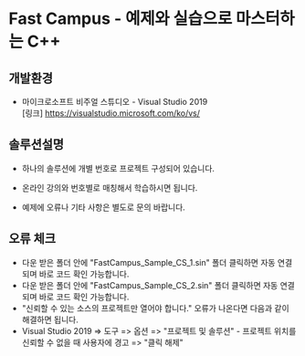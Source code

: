 Fast Campus - 예제와 실습으로 마스터하는 C++
======================


## 개발환경
 +  마이크로소프트 비주얼 스튜디오 - Visual Studio 2019   
  [링크] <https://visualstudio.microsoft.com/ko/vs/>
  

## 솔루션설명
 + 하나의 솔루션에 개별 번호로 프로젝트 구성되어 있습니다.   
    
 + 온라인 강의와 번호별로 매칭해서 학습하시면 됩니다.   
 + 예제에 오류나 기타 사항은 별도로 문의 바랍니다.   
 
 ## 오류 체크
  + 다운 받은 폴더 안에 "FastCampus_Sample_CS_1.sin" 폴더 클릭하면 자동 연결되며 바로 코드 확인 가능합니다.
  + 다운 받은 폴더 안에 "FastCampus_Sample_CS_2.sin" 폴더 클릭하면 자동 연결되며 바로 코드 확인 가능합니다.
  + "신뢰할 수 있는 소스의 프로젝트만 열어야 합니다." 오류가 나온다면 다음과 같이 해결하면 됩니다.
  + Visual Studio 2019 => 도구 => 옵션 => "프로젝트 및 솔루션" - 프로젝트 위치를 신뢰할 수 없을 때 사용자에 경고 => "클릭 해제"
